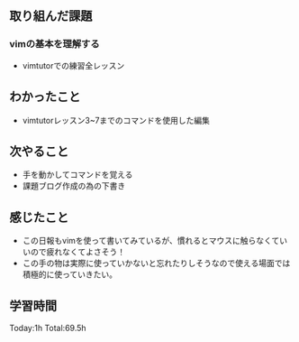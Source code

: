 ## 取り組んだ課題
### vimの基本を理解する
- vimtutorでの練習全レッスン
## わかったこと
- vimtutorレッスン3~7までのコマンドを使用した編集
## 次やること
- 手を動かしてコマンドを覚える
- 課題ブログ作成の為の下書き
## 感じたこと
- この日報もvimを使って書いてみているが、慣れるとマウスに触らなくていいので疲れなくてよさそう！
- この手の物は実際に使っていかないと忘れたりしそうなので使える場面では積極的に使っていきたい。
## 学習時間
Today:1h Total:69.5h
